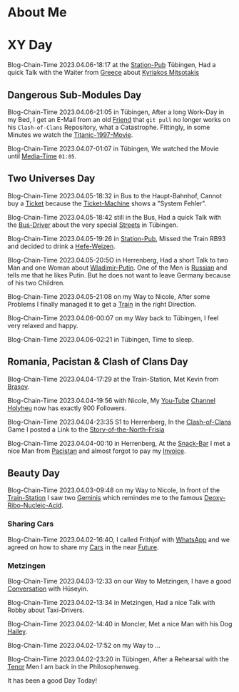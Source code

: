 # About Me

# XY Day

Blog-Chain-Time 2023.04.06-18:17 at the [Station-Pub](200000002.md) Tübingen, Had a quick Talk with the Waiter from [Greece](140000003.md) about [Kyriakos Mitsotakis](70000004.md)

## Dangerous Sub-Modules Day

Blog-Chain-Time 2023.04.06-21:05 in Tübingen, After a long Work-Day in my Bed, I get an E-Mail from an old [Friend](180000002.md) that `git pull` no longer works on his `Clash-of-Clans` Repository, what a Catastrophe. Fittingly, in some Minutes we watch the [Titanic-1997-Movie](200300001.md).

Blog-Chain-Time 2023.04.07-01:07 in Tübingen, We watched the Movie until [Media-Time](1000002.md) `01:05`.

## Two Universes Day

Blog-Chain-Time 2023.04.05-18:32 in Bus to the Haupt-Bahnhof, Cannot buy a [Ticket](404.md) because the [Ticket-Machine](404.md) shows a "System Fehler".

Blog-Chain-Time 2023.04.05-18:42 still in the Bus, Had a quick Talk with the [Bus-Driver](404.md) about the very special [Streets](404.md) in Tübingen.

Blog-Chain-Time 2023.04.05-19:26 in [Station-Pub](404.md), Missed the Train RB93 and decided to drink a [Hefe-Weizen](404.md).

Blog-Chain-Time 2023.04.05-20:5O in Herrenberg, Had a short Talk to two Man and one Woman about [Wladimir-Putin](70000002.md). One of the Men is [Russian](404.md) and tells me that he likes Putin. But he does not want to leave Germany because of his two Children.

Blog-Chain-Time 2023.04.05-21:08 on my Way to Nicole, After some Problems I finally managed it to get a [Train](404.md) in the right Direction.

Blog-Chain-Time 2023.04.06-00:07 on my Way back to Tübingen, I feel very relaxed and happy.

Blog-Chain-Time 2023.04.06-02:21 in Tübingen, Time to sleep.

## Romania, Pacistan & Clash of Clans Day

Blog-Chain-Time 2023.04.04-17:29 at the Train-Station, Met Kevin from [Brașov](140000001.md).

Blog-Chain-Time 2023.04.04-19:56 with Nicole, My [You-Tube](190000001.md) [Channel](190000003.md) [Holyheu](190000002.md) now has exactly 900 Followers.

Blog-Chain-Time 2023.04.04-23:35 S1 to Herrenberg, In the [Clash-of-Clans](3.md) Game I posted a Link to the [Story-of-the-North-Frisia](6.markdown)

Blog-Chain-Time 2023.04.04-00:10 in Herrenberg, At the [Snack-Bar](200000001.md) I met a nice Man from [Pacistan](140000002.md) and almost forgot to pay my [Invoice](130000002.md).

## Beauty Day

Blog-Chain-Time 2023.04.03-09:48 on my Way to Nicole, In front of the [Train-Station](8010001.md) I saw two [Geminis](40000002.md) which remindes me to the famous [Deoxy-Ribo-Nucleic-Acid](100000001.md).

### Sharing Cars

Blog-Chain-Time 2023.04.02-16:4O, I called Frithjof with [WhatsApp](9000047.md) and we agreed on how to share my [Cars](20000004.md) in the near [Future](10000004.md).

### Metzingen 

Blog-Chain-Time 2023.04.03-12:33 on our Way to Metzingen, I have a good [Conversation](404.md) with Hüseyin.

Blog-Chain-Time 2023.04.02-13:34 in Metzingen, Had a nice Talk with Robby about Taxi-Drivers.

Blog-Chain-Time 2023.04.02-14:40 in Moncler, Met a nice Man with his Dog [Hailey](773.md).

Blog-Chain-Time 2023.04.02-17:52 on my Way to ...

Blog-Chain-Time 2023.04.02-23:20 in Tübingen, After a Rehearsal with the [Tenor](90001001.md) Men I am back in the Philosophenweg.

It has been a good Day Today!


